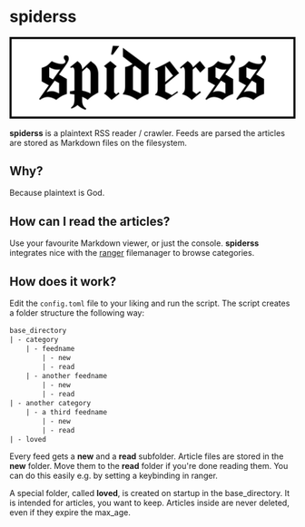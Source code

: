 # spiderss

![spiderss logo](images/logo.png)

__spiderss__ is a plaintext RSS reader / crawler.
Feeds are parsed the articles are stored as Markdown files on the filesystem.

## Why?

Because plaintext is God.

## How can I read the articles?

Use your favourite Markdown viewer, or just the console.
__spiderss__ integrates nice with the [ranger](https://github.com/ranger/ranger) filemanager to browse categories.

## How does it work?

Edit the `config.toml` file to your liking and run the script.
The script creates a folder structure the following way:

```
base_directory
| - category
    | - feedname
        | - new
        | - read
    | - another feedname
        | - new
        | - read
| - another category
    | - a third feedname
        | - new
        | - read
| - loved
```

Every feed gets a __new__ and a __read__ subfolder.
Article files are stored in the __new__ folder.
Move them to the __read__ folder if you're done reading them.
You can do this easily e.g. by setting a keybinding in ranger.

A special folder, called __loved__, is created on startup in the base_directory.
It is intended for articles, you want to keep.
Articles inside are never deleted, even if they expire the max_age.
